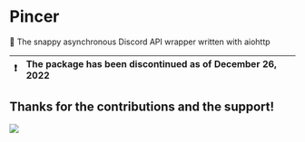 # Pincer

🚀 The snappy asynchronous Discord API wrapper written with aiohttp

| :exclamation: | The package has been discontinued as of December 26, 2022 |
| ------------- | :-------------------------------------------------------- |

## Thanks for the contributions and the support!

<img src="../assets/contributors.png">
